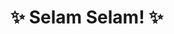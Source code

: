 # ✨ Selam Selam! ✨




<!---
habeshahome/habeshahome is a ✨ special ✨ repository because its `README.md` (this file) appears on your GitHub profile.
You can click the Preview link to take a look at your changes.
--->
